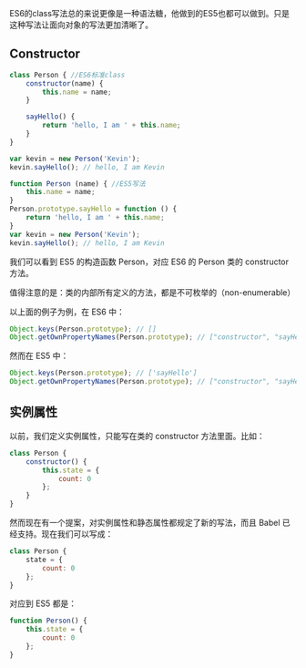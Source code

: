 ES6的class写法总的来说更像是一种语法糖，他做到的ES5也都可以做到。只是这种写法让面向对象的写法更加清晰了。

Constructor
----
```js
class Person { //ES6标准class
    constructor(name) {
        this.name = name;
    }

    sayHello() {
        return 'hello, I am ' + this.name;
    }
}

var kevin = new Person('Kevin');
kevin.sayHello(); // hello, I am Kevin

function Person (name) { //ES5写法
	this.name = name;
}
Person.prototype.sayHello = function () {
	return 'hello, I am ' + this.name;
}
var kevin = new Person('Kevin');
kevin.sayHello(); // hello, I am Kevin
```
我们可以看到 ES5 的构造函数 Person，对应 ES6 的 Person 类的 constructor 方法。

值得注意的是：类的内部所有定义的方法，都是不可枚举的（non-enumerable）

以上面的例子为例，在 ES6 中：
```js
Object.keys(Person.prototype); // []
Object.getOwnPropertyNames(Person.prototype); // ["constructor", "sayHello"]
```
然而在 ES5 中：
```js
Object.keys(Person.prototype); // ['sayHello']
Object.getOwnPropertyNames(Person.prototype); // ["constructor", "sayHello"]
```
实例属性
----
以前，我们定义实例属性，只能写在类的 constructor 方法里面。比如：
```js
class Person {
    constructor() {
        this.state = {
            count: 0
        };
    }
}
```
然而现在有一个提案，对实例属性和静态属性都规定了新的写法，而且 Babel 已经支持。现在我们可以写成：
```js
class Person {
    state = {
        count: 0
    };
}
```
对应到 ES5 都是：
```js
function Person() {
    this.state = {
        count: 0
    };
}
```
